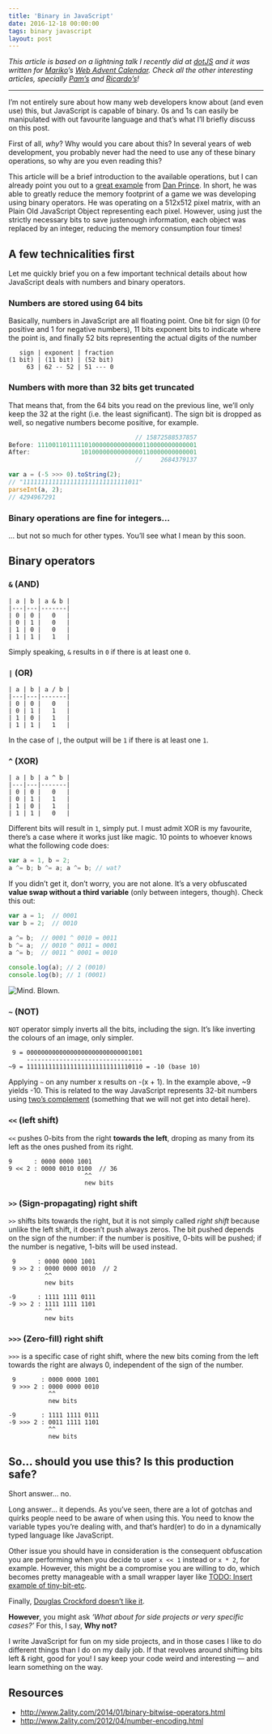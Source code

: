 ```yaml
---
title: 'Binary in JavaScript'
date: 2016-12-18 00:00:00
tags: binary javascript
layout: post
---
```


_This article is based on a lightning talk I recently did at [dotJS](http://2016.dotjs.io/) and it was written for [Mariko](https://twitter.com/kosamari)’s [Web Advent Calendar](http://web.advent.today). Check all the other interesting articles, specially [Pam’s](http://thewebivore.com/async-await-and-why-its-great/) and [Ricardo’s](http://blog.ricardofilipe.com/post/light-my-house)!_

---

I’m not entirely sure about how many web developers know about (and even use) this, but JavaScript is capable of binary. 0s and 1s can easily be manipulated with out favourite language and that’s what I’ll briefly discuss on this post.

First of all, _why_? Why would you care about this? In several years of web development, you probably never had the need to use any of these binary operations, so why are you even reading this?

This article will be a brief introduction to the available operations, but I can already point you out to a [great example](https://danthedev.com/2015/07/25/binary-in-javascript) from [Dan Prince](https://twitter.com/_danprince). In short, he was able to greatly reduce the memory footprint of a game we was developing using binary operators. He was operating on a 512x512 pixel matrix, with an Plain Old JavaScript Object representing each pixel. However, using just the strictly necessary bits to save justenough information, each object was replaced by an integer, reducing the memory consumption four times!


## A few technicalities first

Let me quickly brief you on a few important technical details about how JavaScript deals with numbers and binary operators.

### Numbers are stored using 64 bits
Basically, numbers in JavaScript are all floating point. One bit for sign (0 for positive and 1 for negative numbers), 11 bits exponent bits to indicate where the point is, and finally 52 bits representing the actual digits of the number

```
   sign | exponent | fraction
(1 bit) | (11 bit) | (52 bit)
     63 | 62 -- 52 | 51 --- 0
```

### Numbers with more than 32 bits get truncated
That means that, from the 64 bits you read on the previous line, we’ll only keep the 32 at the right (i.e. the least significant). The sign bit is dropped as well, so negative numbers become positive, for example.

```js
                                   // 15872588537857
Before: 11100110111110100000000000000110000000000001
After:              10100000000000000110000000000001
                                   //     2684379137

var a = (-5 >>> 0).toString(2);
// "11111111111111111111111111111011"
parseInt(a, 2);
// 4294967291
```

### Binary operations are fine for integers…
… but not so much for other types. You’ll see what I mean by this soon.


## Binary operators

### `&` (AND)
```
| a | b | a & b |
|---|---|-------|
| 0 | 0 |   0   |
| 0 | 1 |   0   | 
| 1 | 0 |   0   |
| 1 | 1 |   1   |
```

Simply speaking, `&` results in `0` if there is at least one `0`.

### `|` (OR)
```
| a | b | a / b |
|---|---|-------|
| 0 | 0 |   0   |
| 0 | 1 |   1   |
| 1 | 0 |   1   |
| 1 | 1 |   1   |
```

In the case of `|`, the output will be `1` if there is at least one `1`.

### `^` (XOR)
```
| a | b | a ^ b |
|---|---|-------|
| 0 | 0 |   0   |
| 0 | 1 |   1   |
| 1 | 0 |   1   |
| 1 | 1 |   0   |
```

Different bits will result in `1`, simply put. I must admit XOR is my favourite, there’s a case where it works just like magic. 10 points to whoever knows what the following code does:

```js
var a = 1, b = 2;
a ^= b; b ^= a; a ^= b; // wat?
```

If you didn’t get it, don’t worry, you are not alone. It’s a very obfuscated __value swap without a third variable__ (only between integers, though). Check this out:

```js
var a = 1;  // 0001
var b = 2;  // 0010

a ^= b;  // 0001 ^ 0010 = 0011
b ^= a;  // 0010 ^ 0011 = 0001
a ^= b;  // 0011 ^ 0001 = 0010

console.log(a); // 2 (0010)
console.log(b); // 1 (0001)
```

![Mind. Blown.](http://mrwgifs.com/wp-content/uploads/2013/11/Finns-Mind-Is-Blown-In-Space-On-Adventure-Time.gif)

### `~` (NOT)
`NOT` operator simply inverts all the bits, including the sign. It’s like inverting the colours of an image, only simpler.

```
 9 = 00000000000000000000000000001001
     --------------------------------
~9 = 11111111111111111111111111110110 = -10 (base 10)
```

Applying `~` on any number x results on -(x + 1). In the example above, ~9 yields -10. This is related to the way JavaScript represents 32-bit numbers using [two’s complement](https://en.wikipedia.org/wiki/Two%27s_complement) (something that we will not get into detail here).

### `<<` (left shift)

`<<` pushes 0-bits from the right __towards the left__, droping as many from its left as the ones pushed from its right.

```
9      : 0000 0000 1001
9 << 2 : 0000 0010 0100  // 36
                     ^^
                     new bits
```

### `>>` (Sign-propagating) right shift

`>>` shifts bits towards the right, but it is not simply called _right shift_ because unlike the left shift, it doesn’t push always zeros. The bit pushed depends on the sign of the number: if the number is positive, 0-bits will be pushed; if the number is negative, 1-bits will be used instead.

```
 9      : 0000 0000 1001
 9 >> 2 : 0000 0000 0010  // 2
          ^^
          new bits

-9      : 1111 1111 0111
-9 >> 2 : 1111 1111 1101
          ^^
          new bits
```

### `>>>` (Zero-fill) right shift

`>>>` is a specific case of right shift, where the new bits coming from the left towards the right are always 0, independent of the sign of the number.

```
 9       : 0000 0000 1001
 9 >>> 2 : 0000 0000 0010
           ^^
           new bits

-9       : 1111 1111 0111
-9 >>> 2 : 0011 1111 1101
           ^^
           new bits
```

## So… should you use this? Is this production safe?

Short answer… no.

Long answer… it depends. As you’ve seen, there are a lot of gotchas and quirks people need to be aware of when using this. You need to know the variable types you’re dealing with, and that’s hard(er) to do in a dynamically typed language like JavaScript.

Other issue you should have in consideration is the consequent obfuscation you are performing when you decide to user `x << 1` instead or `x * 2`, for example. However, this might be a compromise you are willing to do, which becomes pretty manageable with a small wrapper layer like [TODO: Insert example of tiny-bit-etc]().

Finally, [Douglas Crockford doesn’t like it](http://stackoverflow.com/questions/1908492/unsigned-integer-in-javascript/1909320#1909320).

__However__, you might ask _‘What about for side projects or very specific cases?’_ For this, I say, __Why not?__

I write JavaScript for fun on my side projects, and in those cases I like to do different things than I do on my daily job. If that revolves around shifting bits left & right, good for you! I say keep your code weird and interesting — and learn something on the way.

## Resources
- http://www.2ality.com/2014/01/binary-bitwise-operators.html
- http://www.2ality.com/2012/04/number-encoding.html
